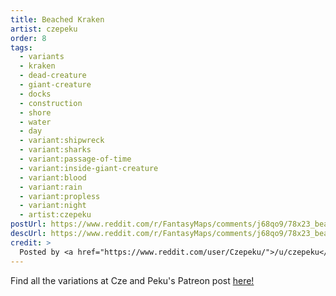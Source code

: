```yaml
---
title: Beached Kraken
artist: czepeku
order: 8
tags:
  - variants
  - kraken
  - dead-creature
  - giant-creature
  - docks
  - construction
  - shore
  - water
  - day
  - variant:shipwreck
  - variant:sharks
  - variant:passage-of-time
  - variant:inside-giant-creature
  - variant:blood
  - variant:rain
  - variant:propless
  - variant:night
  - artist:czepeku
postUrl: https://www.reddit.com/r/FantasyMaps/comments/j68qo9/78x23_beached_kraken_battlemap/
descUrl: https://www.reddit.com/r/FantasyMaps/comments/j68qo9/78x23_beached_kraken_battlemap/g7wswg3/
credit: >
  Posted by <a href="https://www.reddit.com/user/Czepeku/">/u/czepeku</a> to <a href="https://www.reddit.com/r/FantasyMaps/">/r/FantasyMaps</a> in Oct, 2020. <br/> Please support the artist on <a href="https://www.patreon.com/czepeku/posts">Patreon</a> and follow them on <a href="https://twitter.com/czepeku">Twitter</a>, <a href="https://www.artstation.com/czepeku">ArtStation</a>
---
```

Find all the variations at Cze and Peku's Patreon post <a href="https://www.patreon.com/posts/beached-kraken-42128092" title="Beached Kraken on Czepeku's Patreon">here!</a>
